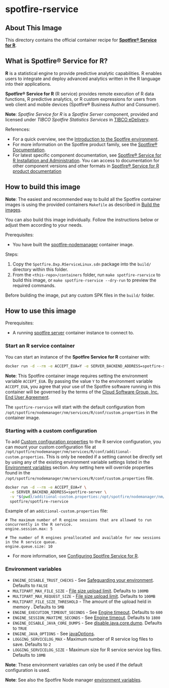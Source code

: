 # spotfire-rservice

## About This Image

This directory contains the official container recipe for **[Spotfire® Service for R](https://docs.tibco.com/pub/sf-rsrv/latest/doc/html/TIB_sf-rsrv_install/index.html)**.

## What is Spotfire® Service for R?

**R** is a statistical engine to provide predictive analytic capabilities. 
R enables users to integrate and deploy advanced analytics written in the R language into their applications.

**Spotfire® Service for R** (R service) provides remote execution of R data functions, R predictive analytics, or R custom expressions for users from web client and mobile devices (Spotfire® Business Author and Consumer).

**Note**: _Spotfire Service for R_ is a _Spotfire Server_ component, provided and licensed under _TIBCO Spotfire Statistics Services_  in [TIBCO eDelivery](https://edelivery.tibco.com/storefront/index.ep).

References:
- For a quick overview, see the [Introduction to the Spotfire environment](https://docs.tibco.com/pub/spotfire_server/latest/doc/html/TIB_sfire_server_tsas_admin_help/server/topics/introduction_to_the_spotfire_environment.html). 
- For more information on the Spotfire product family, see the [Spotfire® Documentation](https://docs.tibco.com/products/spotfire/). 
- For latest specific component documentation, see [Spotfire® Service for R Installation and Administration](https://docs.tibco.com/pub/sf-rsrv/latest/doc/html/TIB_sf-rsrv_install/index.html).
  You can access to documentation for other component versions and other formats in [Spotfire® Service for R product documentation](https://docs.tibco.com/products/spotfire-service-for-r)

## How to build this image

**Note**: The easiest and recommended way to build all the Spotfire container images is using the provided containers `Makefile` as described in [Build the images](../../README.md#build-the-images).

You can also build this image individually.
Follow the instructions below or adjust them according to your needs.

Prerequisites:
- You have built the [spotfire-nodemanager](../spotfire-nodemanager/README.md) container image.

Steps:
1. Copy the `Spotfire.Dxp.RServiceLinux.sdn` package into the `build/` directory within this folder.
2. From the `<this-repo>/containers` folder, run `make spotfire-rservice` to build this image, or `make spotfire-rservice --dry-run` to preview the required commands.

Before building the image, put any custom SPK files in the `build/` folder.

## How to use this image

Prerequisites:
- A running [spotfire server](../spotfire-server/README.md) container instance to connect to.

### Start an R service container

You can start an instance of the **Spotfire Service for R** container with:
```bash
docker run -d --rm -e ACCEPT_EUA=Y -e SERVER_BACKEND_ADDRESS=spotfire-server spotfire/spotfire-rservice
```

**Note**:  This Spotfire container image requires setting the environment variable `ACCEPT_EUA`.
By passing the value `Y` to the environment variable `ACCEPT_EUA`, you agree that your use of the Spotfire software running in this container will be governed by the terms of the [Cloud Software Group, Inc. End User Agreement](https://www.cloud.com/legal/terms).

The `spotfire-rservice` will start with the default configuration from `/opt/spotfire/nodemanager/nm/services/R/conf/custom.properties` in the container image.

### Starting with a custom configuration

To add [Custom configuration properties](https://docs.tibco.com/pub/sf-rsrv/latest/doc/html/TIB_sf-rsrv_install/_shared/install/topics/custom_configuration_properties.html) to the R service configuration, you can mount your custom configuration file at `/opt/spotfire/nodemanager/nm/services/R/conf/additional-custom.properties`.
This is only be needed if a setting cannot be directly set by using any of the existing environment variable settings listed in the [Environment variables](#environment-variables) section.
Any setting here will override properties found in the `/opt/spotfire/nodemanager/nm/services/R/conf/custom.properties` file.

```bash
docker run -d --rm -e ACCEPT_EUA=Y \
  -e SERVER_BACKEND_ADDRESS=spotfire-server \
  -v "$(pwd)/additional-custom.properties:/opt/spotfire/nodemanager/nm/services/R/conf/additional-custom.properties" \
  spotfire/spotfire-rservice
```

Example of an `additional-custom.properties` file:
``` 
# The maximum number of R engine sessions that are allowed to run concurrently in the R service.
engine.session.max: 5

# The number of R engines preallocated and available for new sessions in the R service queue.
engine.queue.size: 10
``` 
- For more information, see [Configuring Spotfire Service for R](https://docs.tibco.com/pub/sf-rsrv/latest/doc/html/TIB_sf-rsrv_install/_shared/install/topics/configuring_the_service.html).

### Environment variables

- `ENGINE_DISABLE_TRUST_CHECKS` - See [Safeguarding your environment](https://docs.tibco.com/pub/sf-rsrv/latest/doc/html/TIB_sf-rsrv_install/_shared/install/topics/safeguarding_your_environment.html). Defaults to `FALSE`
- `MULTIPART_MAX_FILE_SIZE` - [File size upload limit](https://docs.tibco.com/pub/sf-rsrv/latest/doc/html/TIB_sf-rsrv_install/_shared/install/topics/file_size_limit_for_spring_multipart_file.html). Defaults to `100MB`
- `MULTIPART_MAX_REQUEST_SIZE` - [File size upload limit](https://docs.tibco.com/pub/sf-rsrv/latest/doc/html/TIB_sf-rsrv_install/_shared/install/topics/file_size_limit_for_spring_multipart_file.html). Defaults to `100MB`
- `MULTIPART_FILE_SIZE_THRESHOLD` - The amount of the upload held in memory . Defaults to `5MB`
- `ENGINE_EXECUTION_TIMEOUT_SECONDS` - See [Engine timeout](https://docs.tibco.com/pub/sf-rsrv/latest/doc/html/TIB_sf-rsrv_install/_shared/install/topics/engine_timeout.html). Defaults to `600`
- `ENGINE_SESSION_MAXTIME_SECONDS` - See [Engine timeout](https://docs.tibco.com/pub/sf-rsrv/latest/doc/html/TIB_sf-rsrv_install/_shared/install/topics/engine_timeout.html). Defaults to `1800`
- `ENGINE_DISABLE_JAVA_CORE_DUMPS` - See [disable.java.core.dump](https://docs.tibco.com/pub/sf-rsrv/latest/doc/html/TIB_sf-rsrv_install/_shared/install/topics/manage_java_options.html). Defaults to `TRUE`
- `ENGINE_JAVA_OPTIONS` - See [javaOptions](https://docs.tibco.com/pub/sf-rsrv/latest/doc/html/TIB_sf-rsrv_install/_shared/install/topics/manage_java_options.html).
- `LOGGING_SERVICELOG_MAX` - Maximum number of R service log files to save. Defaults to `2`
- `LOGGING_SERVICELOG_SIZE` - Maximum size for R service service log files. Defaults to `10MB`

**Note**: These environment variables can only be used if the default configuration is used.

**Note**: See also the Spotfire Node manager [environment variables](../spotfire-nodemanager/README.md#environment-variables).

